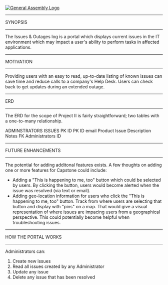 [![General Assembly Logo](https://camo.githubusercontent.com/1a91b05b8f4d44b5bbfb83abac2b0996d8e26c92/687474703a2f2f692e696d6775722e636f6d2f6b6538555354712e706e67)](https://generalassemb.ly/education/web-development-immersive)

_________________________________
SYNOPSIS
_________________________________

The Issues & Outages log is a portal which displays current issues in the IT environment which may impact a user's ability to perform tasks in affected applications.

_________________________________
MOTIVATION
_________________________________

Providing users with an easy to read, up-to-date listing of known issues can save time and reduce calls to a company's Help Desk.  Users can check back to get updates during an extended outage.

_________________________________
ERD
_________________________________

The ERD for the scope of Project II is fairly straightforward; two tables with a one-to-many relationship.

ADMINSTRATORS            ISSUES
PK ID                    PK ID
email					           Product
						             Issue Description
						             Notes
						             FK Administrators ID


--------------------------------
FUTURE ENHANCEMENTS
________________________________

The potential for adding additonal features exists.  A few thoughts on adding one or more features for Capstone could include:
- Adding a "This is happening to me, too" button which could be selected by users.  By clicking the button, users would become alerted when the issue was resolved (via text or email).
- Adding geo-location information for users who click the "This is happening to me, too" button.  Track from where users are selecting that button and display with "pins" on a map.  That would give a visual representation of where issues are impacing users from a geographical perspective.  This could potentially become helpful when troubleshooting issues.

--------------------------------
HOW THE PORTAL WORKS
________________________________

Administrators can:
1) Create new issues
2) Read all issues created by any Administrator
3) Update any issue
4) Delete any issue that has been resolved
